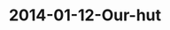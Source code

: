 ---
layout: blog
title: 2014-01-12-Our-hut
category: blog
lat: 18.65247
lng: 98.63326
image: https://s3-us-west-2.amazonaws.com/travels2013/2014-01-12 00:11:56 PST.jpg
observation: 20140112001156PST
---